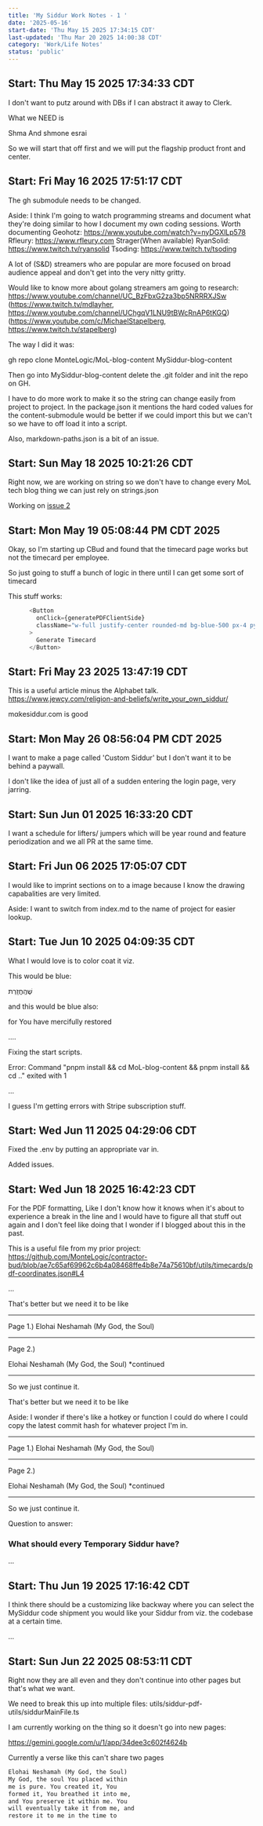 ```yaml
---
title: 'My Siddur Work Notes - 1 '
date: '2025-05-16'
start-date: 'Thu May 15 2025 17:34:15 CDT'
last-updated: 'Thu Mar 20 2025 14:00:38 CDT'
category: 'Work/Life Notes'
status: 'public'
---
```



## Start: Thu May 15 2025 17:34:33 CDT

I don't want to putz around with DBs if I can abstract it away to Clerk.



What we NEED is 

Shma 
And shmone esrai 



So we will start that off first and we will put the flagship product front and center.

## Start: Fri May 16 2025 17:51:17 CDT

The gh submodule needs to be changed. 

Aside: I think I'm going to watch programming streams and document what they're doing similar to how I document my own coding sessions. 
Worth documenting
Geohotz: https://www.youtube.com/watch?v=nyDGXlLp578
Rfleury: https://www.rfleury.com
Strager(When available)
RyanSolid: https://www.twitch.tv/ryansolid
Tsoding: https://www.twitch.tv/tsoding

A lot of (S&D) streamers who are popular are more focused on broad audience appeal and don't get into the very nitty gritty.

Would like to know more about golang streamers am going to research:
 https://www.youtube.com/channel/UC_BzFbxG2za3bp5NRRRXJSw
(https://www.twitch.tv/mdlayher, https://www.youtube.com/channel/UChgqV1LNU9tBWcRnAP6tKGQ)
(https://www.youtube.com/c/MichaelStapelberg, https://www.twitch.tv/stapelberg)


The way I did it was:

gh repo clone MonteLogic/MoL-blog-content MySiddur-blog-content

Then go into MySiddur-blog-content delete the .git folder and init the repo on GH.

I have to do more work to make it so the string can change easily from project to project. In the package.json it mentions the hard coded values for the content-submodule would be better if we could import this but we can't so we have to off load it into a script.

Also, markdown-paths.json is a bit of an issue.

## Start: Sun May 18 2025 10:21:26 CDT

Right now, we are working on string so we don't have to change every MoL tech blog thing we can just rely on strings.json


Working on [issue 2](/MoL-blog-content/posts/categorized/work-project-notes/work-notes/categorized/MySiddur/issues/issue2/index.md)


## Start: Mon May 19 05:08:44 PM CDT 2025


Okay, so I'm starting up CBud and found that the timecard page works but not the timecard per employee. 


So just going to stuff a bunch of logic in there until I can get some sort of timecard


This stuff works:

```ts
      <Button
        onClick={generatePDFClientSide}
        className="w-full justify-center rounded-md bg-blue-500 px-4 py-2 text-sm font-bold text-white hover:bg-blue-600 focus:outline-none focus-visible:ring-2 focus-visible:ring-white/75"
      >
        Generate Timecard
      </Button>

```







## Start: Fri May 23 2025 13:47:19 CDT


This is a useful article minus the Alphabet talk.
https://www.jewcy.com/religion-and-beliefs/write_your_own_siddur/

mαkesiddur.com is good 









## Start: Mon May 26 08:56:04 PM CDT 2025

I want to make a page called 'Custom Siddur' but I don't want it to be behind a paywall. 

I don't like the idea of just all of a sudden entering the login page, very jarring.


## Start: Sun Jun 01 2025 16:33:20 CDT


I want a schedule for lifters/ jumpers which will be year round and feature periodization and we all PR at the same time. 


## Start: Fri Jun 06 2025 17:05:07 CDT

I would like to imprint sections on to a image because I know the drawing capabalities are very limited. 


Aside: I want to switch from index.md to the name of project for easier lookup.


## Start: Tue Jun 10 2025 04:09:35 CDT

What I would love is to color coat it viz. 

This would be blue:

שֶׁהֶֽחֱזַֽרְת

and this would be blue also:

for You have mercifully restored

.... 


Fixing the start scripts.

Error: Command "pnpm install && cd MoL-blog-content && pnpm install && cd .." exited with 1 


... 

I guess I'm getting errors with Stripe subscription stuff. 

## Start: Wed Jun 11 2025 04:29:06 CDT


Fixed the .env by putting an appropriate var in. 

Added issues.


## Start: Wed Jun 18 2025 16:42:23 CDT

For the PDF formatting, 
Like I don't know how it knows when it's about to experience a break in the line and I would have to figure all that stuff out again and I don't feel like doing that I wonder if I blogged about this in the past.


This is a useful file from my prior project:
https://github.com/MonteLogic/contractor-bud/blob/ae7c65af69962c6b4a08468ffe4b8e74a75610bf/utils/timecards/pdf-coordinates.json#L4


... 



That's better but we need it to be like


-----
Page 1.)
Elohai Neshamah (My God, the Soul)

-----
Page 2.)

Elohai Neshamah (My God, the Soul)  *continued 

----
So we just continue it.

That's better but we need it to be like

Aside: I wonder if there's like a hotkey or function I could do where I could copy the latest commit hash for whatever project I'm in.

-----
Page 1.)
Elohai Neshamah (My God, the Soul)

-----
Page 2.)

Elohai Neshamah (My God, the Soul)  *continued 

----
So we just continue it.


Question to answer: 
### What should every Temporary Siddur have?




... 

## Start: Thu Jun 19 2025 17:16:42 CDT


I think there should be a customizing like backway where you can select the MySiddur code shipment you would like your Siddur from viz. the codebase at a certain time.



... 

## Start: Sun Jun 22 2025 08:53:11 CDT

Right now they are all even and they don't continue into other pages but that's what we want.

We need to break this up into multiple files:
utils/siddur-pdf-utils/siddurMainFile.ts

I am currently working on the thing so it doesn't go into new pages:


https://gemini.google.com/u/1/app/34dee3c602f4624b


Currently a verse like this can't share two pages

```md
Elohai Neshamah (My God, the Soul)
My God, the soul You placed within
me is pure. You created it, You
formed it, You breathed it into me,
and You preserve it within me. You
will eventually take it from me, and
restore it to me in the time to
```
